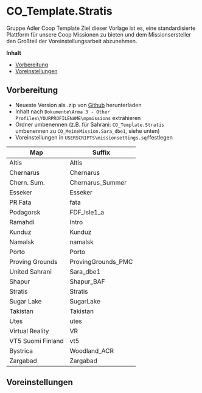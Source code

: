 # CO_Template.Stratis
Gruppe Adler Coop Template
Ziel dieser Vorlage ist es, eine standardisierte Plattform für unsere Coop Missionen zu bieten und dem Missionsersteller den Großteil der Voreinstellungsarbeit abzunehmen.

**Inhalt**
<!-- START doctoc generated TOC please keep comment here to allow auto update -->
<!-- DON'T EDIT THIS SECTION, INSTEAD RE-RUN doctoc TO UPDATE -->


- [Vorbereitung](#vorbereitung)
- [Voreinstellungen](#voreinstellungen)

<!-- END doctoc generated TOC please keep comment here to allow auto update -->

## Vorbereitung
* Neueste Version als .zip von [Github](https://github.com/gruppe-adler/CO_Template.Stratis/releases) herunterladen
* Inhalt nach `Dokumente\Arma 3 - Other Profiles\YOURPROFILENAME\mpmissions` extrahieren
* Ordner umbenennen (z.B. für Sahrani: `CO_Template.Stratis` umbenennen zu `CO_MeineMission.Sara_dbe1`, siehe unten)
* Voreinstellungen in `USERSCRIPTS\missionsettings.sqf`festlegen


| Map               | Suffix             |
|-------------------|--------------------|
| Altis             | Altis              |
| Chernarus         | Chernarus          |
| Chern. Sum.       | Chernarus_Summer   |
| Esseker           | Esseker            |
| PR Fata           | fata               |
| Podagorsk         | FDF_Isle1_a        |
| Ramahdi           | Intro              |
| Kunduz            | Kunduz             |
| Namalsk           | namalsk            |
| Porto             | Porto              |
| Proving Grounds   | ProvingGrounds_PMC |
| United Sahrani    | Sara_dbe1          |
| Shapur            | Shapur_BAF         |
| Stratis           | Stratis            |
| Sugar Lake        | SugarLake          |
| Takistan          | Takistan           |
| Utes              | utes               |
| Virtual Reality   | VR                 |
| VT5 Suomi Finland | vt5                |
| Bystrica          | Woodland_ACR       |
| Zargabad          | Zargabad           |

## Voreinstellungen
